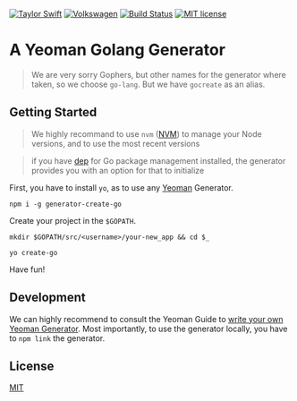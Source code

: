 [![Taylor Swift](https://img.shields.io/badge/secured%20by-taylor%20swift-brightgreen.svg)](https://twitter.com/SwiftOnSecurity)
[![Volkswagen](https://auchenberg.github.io/volkswagen/volkswargen_ci.svg?v=1)](https://github.com/auchenberg/volkswagen)
[![Build Status](https://travis-ci.org/katallaxie/generator-go-create.svg?branch=master)](https://travis-ci.org/katallaxie/generator-go-create)
[![MIT license](http://img.shields.io/badge/license-MIT-brightgreen.svg)](http://opensource.org/licenses/MIT)

# A Yeoman Golang Generator

> We are very sorry Gophers, but other names for the generator where taken, so we choose `go-lang`. But we have `gocreate` as an alias.

## Getting Started

> We highly recommand to use `nvm` ([NVM](https://github.com/creationix/nvm)) to manage your Node versions, and to use the most recent versions

> if you have [dep](https://github.com/golang/dep) for Go package management installed, the generator provides you with an option for that to initialize

First, you have to install `yo`, as to use any [Yeoman](http://yeoman.io/) Generator. 

```
npm i -g generator-create-go
```

Create your project in the `$GOPATH`.

```
mkdir $GOPATH/src/<username>/your-new_app && cd $_
```

```
yo create-go
```

Have fun!

## Development

We can highly recommend to consult the Yeoman Guide to [write your own Yeoman Generator](http://yeoman.io/authoring/). Most importantly, to use the generator locally, you have to `npm link` the generator.

## License
[MIT](/LICENSE)
